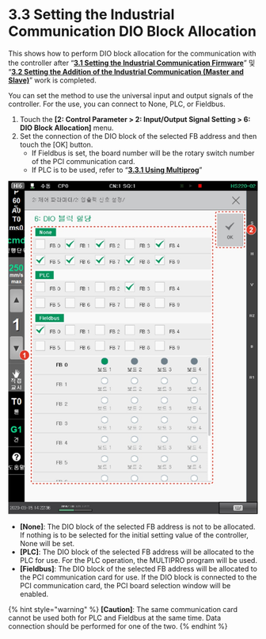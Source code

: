 # 3.3 Setting the Industrial Communication DIO Block Allocation

This shows how to perform DIO block allocation for the communication with the controller after “[**3.1 Setting the Industrial Communication Firmware**](../3-1-firmware.md)” 및 “[**3.2 Setting the Addition of the Industrial Communication (Master and Slave)**](../3-2-addition-industrial-communication-master-slave/)” work is completed.

You can set the method to use the universal input and output signals of the controller. For the use, you can connect to None, PLC, or Fieldbus.

1. Touch the **\[2: Control Parameter > 2: Input/Output Signal Setting > 6: DIO Block Allocation]** menu.
2. Set the connection of the DIO block of the selected FB address and then touch the \[OK] button.
   * If Fieldbus is set, the board number will be the rotary switch number of the PCI communication card.
   * If PLC is to be used, refer to “[**3.3.1 Using Multiprog**](1-using-multiprog.md)”

![](<../../_assets/image (11).png>)

* **\[None]**: The DIO block of the selected FB address is not to be allocated. If nothing is to be selected for the initial setting value of the controller, None will be set.
* **\[PLC]**: The DIO block of the selected FB address will be allocated to the PLC for use. For the PLC operation, the MULTIPRO program will be used.
* **\[Fieldbus]**: The DIO block of the selected FB address will be allocated to the PCI communication card for use. If the DIO block is connected to the PCI communication card, the PCI board selection window will be enabled.

{% hint style="warning" %}
**\[Caution]**: The same communication card cannot be used both for PLC and Fieldbus at the same time. Data connection should be performed for one of the two.
{% endhint %}
